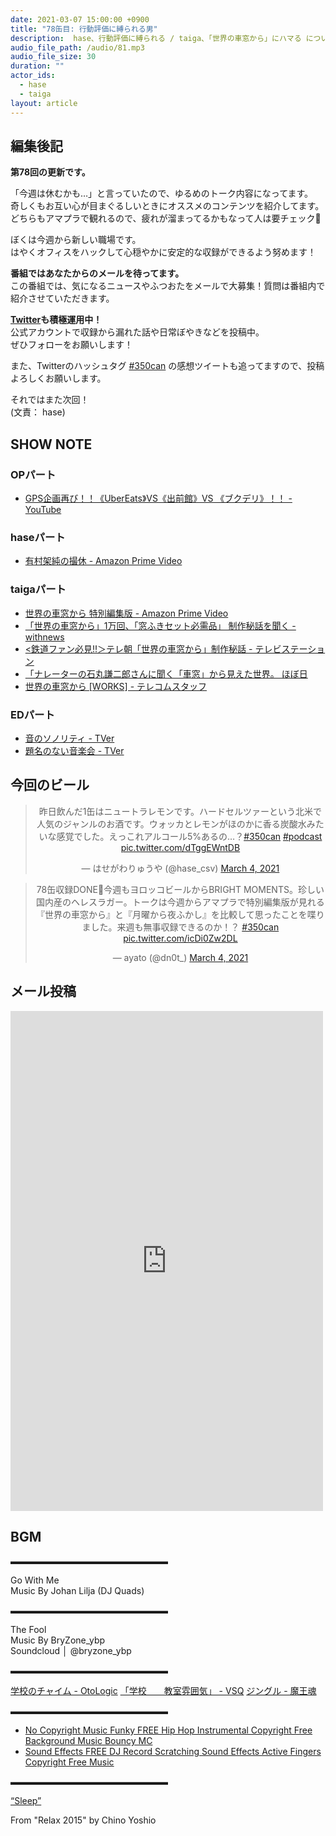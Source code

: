 ```yaml
---
date: 2021-03-07 15:00:00 +0900
title: "78缶目: 行動評価に縛られる男"
description:  hase、行動評価に縛られる / taiga、「世界の車窓から」にハマる についてトークしました。
audio_file_path: /audio/81.mp3
audio_file_size: 30
duration: ""
actor_ids:
  - hase
  - taiga
layout: article
---
```


## 編集後記

__第78回の更新です。__ 

「今週は休むかも…」と言っていたので、ゆるめのトーク内容になってます。  
奇しくもお互い心が目まぐるしいときにオススメのコンテンツを紹介してます。  
どちらもアマプラで観れるので、疲れが溜まってるかもなって人は要チェック👀

ぼくは今週から新しい職場です。  
はやくオフィスをハックして心穏やかに安定的な収録ができるよう努めます！ 

__番組ではあなたからのメールを待ってます。__  
この番組では、気になるニュースやふつおたをメールで大募集！質問は番組内で紹介させていただきます。  

__[Twitter](https://twitter.com/am350can)も積極運用中！__  
公式アカウントで収録から漏れた話や日常ぼやきなどを投稿中。  
ぜひフォローをお願いします！  

また、Twitterのハッシュタグ [#350can](https://twitter.com/search?q=%23350can&src=hashtag_click) の感想ツイートも追ってますので、投稿よろしくお願いします。  

それではまた次回！  
(文責： hase)

## SHOW NOTE

### OPパート
- [GPS企画再び！！《UberEats》VS《出前館》VS 《ブクデリ》！！ - YouTube](https://www.youtube.com/watch?v=gYU5f-6z1q0)

### haseパート
- [有村架純の撮休 - Amazon Prime Video](https://www.amazon.co.jp/dp/B08NY2RHZJ)

### taigaパート
- [世界の車窓から 特別編集版 - Amazon Prime Video](https://www.amazon.co.jp/dp/B08VVJP8LW/)
- [「世界の車窓から」1万回、「窓ふきセット必需品」 制作秘話を聞く - withnews](https://withnews.jp/article/f0160503002qq000000000000000W02x10501qq000013363A)
- [<鉄道ファン必見!!＞テレ朝「世界の車窓から」制作秘話 - テレビステーション](http://tvstation.jp/entertainment/13446/)
- [「ナレーターの石丸謙二郎さんに聞く「車窓」から見えた世界。 ほぼ日](https://www.1101.com/kenjiro_ishimaru/index.html)
- [世界の車窓から [WORKS] - テレコムスタッフ](https://www.telecomstaff.co.jp/works/%E4%B8%96%E7%95%8C%E3%81%AE%E8%BB%8A%E7%AA%93%E3%81%8B%E3%82%89/)

### EDパート
- [音のソノリティ - TVer](https://tver.jp/lp/c0007555)
- [題名のない音楽会 - TVer](https://tver.jp/lp/c0000029)

## 今回のビール

<center>
<blockquote class="twitter-tweet"><p lang="ja" dir="ltr">昨日飲んだ1缶はニュートラレモンです。ハードセルツァーという北米で人気のジャンルのお酒です。ウォッカとレモンがほのかに香る炭酸水みたいな感覚でした。えっこれアルコール5%あるの…？<a href="https://twitter.com/hashtag/350can?src=hash&amp;ref_src=twsrc%5Etfw">#350can</a> <a href="https://twitter.com/hashtag/podcast?src=hash&amp;ref_src=twsrc%5Etfw">#podcast</a> <a href="https://t.co/dTggEWntDB">pic.twitter.com/dTggEWntDB</a></p>&mdash; はせがわりゅうや (@hase_csv) <a href="https://twitter.com/hase_csv/status/1367617007806390272?ref_src=twsrc%5Etfw">March 4, 2021</a></blockquote> <script async src="https://platform.twitter.com/widgets.js" charset="utf-8"></script>

<blockquote class="twitter-tweet"><p lang="ja" dir="ltr">78缶収録DONE🍻今週もヨロッコビールからBRIGHT MOMENTS。珍しい国内産のヘレスラガー。トークは今週からアマプラで特別編集版が見れる『世界の車窓から』と『月曜から夜ふかし』を比較して思ったことを喋りました。来週も無事収録できるのか！？ <a href="https://twitter.com/hashtag/350can?src=hash&amp;ref_src=twsrc%5Etfw">#350can</a> <a href="https://t.co/icDi0Zw2DL">pic.twitter.com/icDi0Zw2DL</a></p>&mdash; ayato (@dn0t_) <a href="https://twitter.com/dn0t_/status/1367469020463599618?ref_src=twsrc%5Etfw">March 4, 2021</a></blockquote> <script async src="https://platform.twitter.com/widgets.js" charset="utf-8"></script>
</center>

## メール投稿
<div class="iframe-wrapper">
<iframe src="https://docs.google.com/forms/d/e/1FAIpQLSfTZ99ZtY5BJtHk38i7c_p3AdF-uIGnOOsc6W05wV6L0MTAQg/viewform?embedded=true" width="500" height="800" frameborder="0" marginheight="0" marginwidth="0">読み込んでいます…</iframe>
</div>

## BGM
▬▬▬▬▬▬▬▬▬▬▬▬▬▬▬▬▬▬  

Go With Me  
Music By Johan Lilja (DJ Quads)  

▬▬▬▬▬▬▬▬▬▬▬▬▬▬▬▬▬▬  

The Fool  
Music By BryZone_ybp  
Soundcloud │ @bryzone_ybp  

▬▬▬▬▬▬▬▬▬▬▬▬▬▬▬▬▬▬  

[学校のチャイム - OtoLogic](https://otologic.jp/free/se/school_bell01.html)
[「学校　　教室雰囲気」 - VSQ](https://vsq.co.jp/special/se_environment/)
[ジングル - 魔王魂](https://maoudamashii.jokersounds.com/)

▬▬▬▬▬▬▬▬▬▬▬▬▬▬▬▬▬▬  

- [No Copyright Music Funky FREE Hip Hop Instrumental Copyright Free Background Music Bouncy MC](https://www.youtube.com/watch?v=YCOrfB6c1SM)
- [Sound Effects FREE DJ Record Scratching Sound Effects Active Fingers Copyright Free Music](https://www.youtube.com/watch?v=KbVWYj0F3Fs)

▬▬▬▬▬▬▬▬▬▬▬▬▬▬▬▬▬▬  

[“Sleep”](https://soundcloud.com/chino-yoshio/chino-yoshio-relax-2015-18-sleep)

From "Relax 2015" by Chino Yoshio
